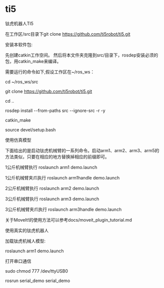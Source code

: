 # ti5
钛虎机器人TI5

在工作区/src目录下git clone https://github.com/ti5robot/ti5.git

安装本软件包:

先创建catkin工作空间。 然后将本文件夹克隆到src/目录下，rosdep安装必须的包，用catkin_make来编译。

需要运行的命令如下,假设工作区在~/ros_ws：

cd ~/ros_ws/src

git clone https://github.com/ti5robot/ti5.git

cd ..

rosdep install --from-paths src --ignore-src -r -y

catkin_make

source devel/setup.bash

使用仿真模型

下面给出的是启动钛虎机械臂的一系列命令。启动arm1、arm2、arm3、arm5的方法类似，只要在相应的地方替换掉相应的前缀即可。

1公斤机械臂执行 roslaunch arm1 demo.launch

1公斤机械臂夹爪执行 roslaunch arm1handle demo.launch

2公斤机械臂执行 roslaunch arm2 demo.launch

3公斤机械臂执行 roslaunch arm3 demo.launch

3公斤机械臂夹爪执行 roslaunch arm3handle demo.launch


关于MoveIt!的使用方法可以参考docs/moveit_plugin_tutorial.md

使用真实的钛虎机器人

加载钛虎机械人模型:

roslaunch arm1 demo.launch

打开串口通信

sudo chmod 777 /dev/ttyUSB0

rosrun serial_demo serial_demo

